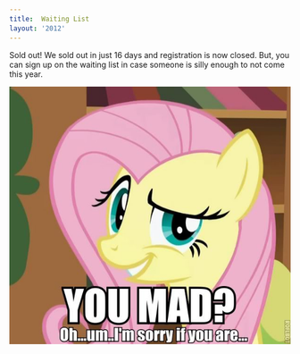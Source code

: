 ```yaml
---
title:  Waiting List
layout: '2012'
---
```

Sold out! We sold out in just 16 days and registration is now closed. But, you can sign up on the waiting list in case someone is silly enough to not come this year.

<script type="text/javascript">var host = (("https:" == document.location.protocol) ? "https://secure." : "http://");document.write(unescape("%3Cscript src='" + host + "wufoo.com/scripts/embed/form.js' type='text/javascript'%3E%3C/script%3E"));</script>

<script type="text/javascript">
var p7x1p5 = new WufooForm();
p7x1p5.initialize({
'userName':'mwrc', 
'formHash':'p7x1p5', 
'autoResize':true,
'height':'517',
'header':'show', 
'ssl':true});
p7x1p5.display();
</script>

![Sorry, better luck next year!](/2012/images/u_mad_sorry.jpg)
